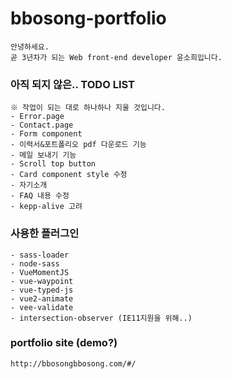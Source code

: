 # bbosong-portfolio


```
안녕하세요.
곧 3년차가 되는 Web front-end developer 윤소희입니다.
```

### 아직 되지 않은.. TODO LIST
```
※ 작업이 되는 대로 하나하나 지울 것입니다.
- Error.page
- Contact.page
- Form component
- 이력서&포트폴리오 pdf 다운로드 기능
- 메일 보내기 기능
- Scroll top button
- Card component style 수정
- 자기소개
- FAQ 내용 수정
- kepp-alive 고려
```

### 사용한 플러그인
```
- sass-loader
- node-sass
- VueMomentJS
- vue-waypoint
- vue-typed-js
- vue2-animate
- vee-validate
- intersection-observer (IE11지원을 위해..)
```

### portfolio site (demo?)
```
http://bbosongbbosong.com/#/
```

